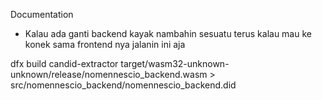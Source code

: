 Documentation

- Kalau ada ganti backend kayak nambahin sesuatu terus kalau mau ke konek sama frontend nya jalanin ini aja

dfx build
candid-extractor target/wasm32-unknown-unknown/release/nomennescio_backend.wasm > src/nomennescio_backend/nomennescio_backend.did
